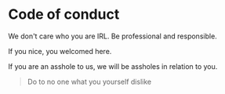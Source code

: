 # Code of conduct

We don't care who you are IRL. Be professional and responsible.

If you nice, you welcomed here.

If you are an asshole to us, we will be assholes in relation to you.

> Do to no one what you yourself dislike